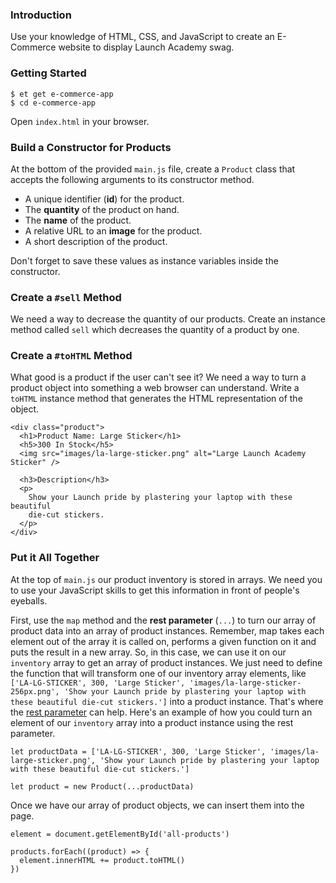 ### Introduction

Use your knowledge of HTML, CSS, and JavaScript to create an E-Commerce website
to display Launch Academy swag.


### Getting Started

```no-highlight
$ et get e-commerce-app
$ cd e-commerce-app
```

Open `index.html` in your browser.


### Build a Constructor for Products

At the bottom of the provided `main.js` file, create a `Product` class that accepts the
following arguments to its constructor method.

* A unique identifier (**id**) for the product.
* The **quantity** of the product on hand.
* The **name** of the product.
* A relative URL to an **image** for the product.
* A short description of the product.

Don't forget to save these values as instance variables inside the constructor.


### Create a `#sell` Method

We need a way to decrease the quantity of our products. Create an instance method
called `sell` which decreases the quantity of a product by one.


### Create a `#toHTML` Method

What good is a product if the user can't see it? We need a way to turn a product
object into something a web browser can understand. Write a `toHTML` instance
method that generates the HTML representation of the object.

```no-highlight
<div class="product">
  <h1>Product Name: Large Sticker</h1>
  <h5>300 In Stock</h5>
  <img src="images/la-large-sticker.png" alt="Large Launch Academy Sticker" />

  <h3>Description</h3>
  <p>
    Show your Launch pride by plastering your laptop with these beautiful
    die-cut stickers.
  </p>
</div>
```


### Put it All Together

At the top of `main.js` our product inventory is stored in arrays.
We need you to use your JavaScript skills to get this information in front of
people's eyeballs.

First, use the `map` method and the **rest parameter** (`...`) to turn our array of product data into an array of product instances. Remember, map takes each element out of the array it is called on, performs a given function on it and puts the result in a new array. So, in this case, we can use it on our `inventory` array to get an array of product instances. We just need to define the function that will transform one of our inventory array elements, like `['LA-LG-STICKER', 300, 'Large Sticker', 'images/la-large-sticker-256px.png', 'Show your Launch pride by plastering your laptop with these beautiful die-cut stickers.']` into a product instance. That's where the [rest parameter](https://developer.mozilla.org/en-US/docs/Web/JavaScript/Reference/Functions/rest_parameters) can help. Here's an example of how you could turn an element of our `inventory` array into a product instance using the rest parameter.

```no-highlight
let productData = ['LA-LG-STICKER', 300, 'Large Sticker', 'images/la-large-sticker.png', 'Show your Launch pride by plastering your laptop with these beautiful die-cut stickers.']

let product = new Product(...productData)
```

Once we have our array of product objects, we can insert them into the page.

```no-highlight
element = document.getElementById('all-products')

products.forEach((product) => {
  element.innerHTML += product.toHTML()
})
```
